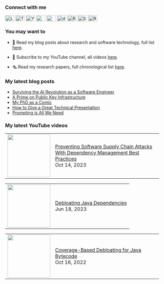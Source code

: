 ### Connect with me

<a href="https://linkedin.com/in/cesarsotovalero" target="blank"><img align="center" src="https://cdn.jsdelivr.net/npm/simple-icons@3.0.1/icons/linkedin.svg" alt="LinkedIn" height="20" width="30" /></a>
<a href="https://twitter.com/cesarsotovalero" target="blank"><img align="center" src="https://cdn.jsdelivr.net/npm/simple-icons@3.0.1/icons/twitter.svg" alt="Twitter" height="20" width="30" /></a>
<a href="https://www.youtube.com/channel/UCR4rI98w6-MqYoCS6jR9LGg" target="blank"><img align="center" src="https://cdn.jsdelivr.net/npm/simple-icons@3.0.1/icons/youtube.svg" alt="YouTube" height="20" width="30" /></a>
<a href="https://scholar.google.es/citations?user=jNBoowwAAAAJ&hl=en" target="blank"><img align="center" src="https://cdn.jsdelivr.net/npm/simple-icons@3.0.1/icons/googlescholar.svg" alt="GoogleSchoolar" height="20" width="30" /></a>
<a href="https://orcid.org/0000-0003-0541-6411" target="blank"><img align="center" src="https://cdn.jsdelivr.net/npm/simple-icons@3.0.1/icons/orcid.svg" alt="ORCID" height="20" width="30" /></a>
<a href="https://dblp.uni-trier.de/pid/192/3923.html" target="blank"><img align="center" src="https://cdn.jsdelivr.net/npm/simple-icons@3.0.1/icons/dblp.svg" alt="dblp" height="20" width="30" /></a>
<a href="https://www.researchgate.net/profile/Cesar_Soto-Valero" target="blank"><img align="center" src="https://cdn.jsdelivr.net/npm/simple-icons@3.0.1/icons/researchgate.svg" alt="ResearchGate" height="20" width="30" /></a>
<a href="https://stackoverflow.com/users/10480869/cesarsotovalero" target="blank"><img align="center" src="https://cdn.jsdelivr.net/npm/simple-icons@3.0.1/icons/stackoverflow.svg" alt="StackOverflow" height="20" width="30" /></a>
<a href="http://feeds.feedburner.com/cesarsotovalero" target="blank"><img align="center" src="https://cdn.jsdelivr.net/npm/simple-icons@3.0.1/icons/rss.svg" alt="R" height="20" width="30" /></a>

### You may want to
  
- 📕 Read my blog posts about research and software technology, full list [here](https://www.cesarsotovalero.net/blog).

- 🎥 Subscribe to my YouTube channel, all videos [here](https://www.youtube.com/@cesarsotovalero/videos).

- 🗞 Read my research papers, full chronological list [here](https://www.cesarsotovalero.net/publications).

### My latest blog posts

<!-- BLOG-POST-LIST:START -->
- [Surviving the AI Revolution as a Software Engineer](https://www.cesarsotovalero.net/blog/surviving-the-ai-revolution-as-a-software-engineer.html)
- [A Prime on Public Key Infrastructure](https://www.cesarsotovalero.net/blog/a-prime-on-public-key-infrastructure.html)
- [My PhD as a Comic](https://www.cesarsotovalero.net/blog/my-phd-as-a-comic.html)
- [How to Give a Great Technical Presentation](https://www.cesarsotovalero.net/blog/how-to-give-a-great-technical-presentation.html)
- [Prompting is All We Need](https://www.cesarsotovalero.net/blog/prompting-is-all-we-need.html)
<!-- BLOG-POST-LIST:END -->

### My latest YouTube videos

<!-- YOUTUBE:START --><table style="border: none;"><tr><td style="border: none;"><a href="https://www.youtube.com/watch?v=7IoXciSucw4"><img width="140px" src="https://i.ytimg.com/vi/7IoXciSucw4/mqdefault.jpg"></a></td><td style="border: none;"><a href="https://www.youtube.com/watch?v=7IoXciSucw4">Preventing Software Supply Chain Attacks With Dependency Management Best Practices</a><br/>Oct 14, 2023</td></tr></table><table style="border: none;"><tr><td style="border: none;"><a href="https://www.youtube.com/watch?v=Ub684G_aM5Q"><img width="140px" src="https://i.ytimg.com/vi/Ub684G_aM5Q/mqdefault.jpg"></a></td><td style="border: none;"><a href="https://www.youtube.com/watch?v=Ub684G_aM5Q">Debloating Java Dependencies</a><br/>Jun 18, 2023</td></tr></table><table style="border: none;"><tr><td style="border: none;"><a href="https://www.youtube.com/watch?v=HXj2B8eHmt4"><img width="140px" src="https://i.ytimg.com/vi/HXj2B8eHmt4/mqdefault.jpg"></a></td><td style="border: none;"><a href="https://www.youtube.com/watch?v=HXj2B8eHmt4">Coverage-Based Debloating for Java Bytecode</a><br/>Oct 16, 2022</td></tr></table><!-- YOUTUBE:END -->
